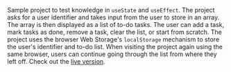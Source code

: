 Sample project to test knowledge in `useState` and `useEffect`. The project asks for a user identifier and takes input from the user to store in an array. The array is then displayed as a list of to-do tasks. The user can add a task, mark tasks as done, remove a task, clear the list, or start from scratch. The project uses the browser Web Storage's `localStorage` mechanism to store the user's identifier and to-do list. When visiting the project again using the same browser, users can continue going through the list from where they left off. Check out the [live version](https://todo.norugie.me/).
